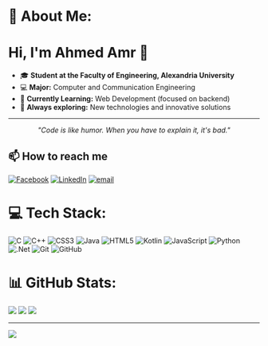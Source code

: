 # 💫 About Me:
# Hi, I'm Ahmed Amr 👋  
- 🎓 **Student at the Faculty of Engineering, Alexandria University**  
- 💻 **Major:** Computer and Communication Engineering  
- 🌱 **Currently Learning:** Web Development (focused on backend)  
- 🚀 **Always exploring:** New technologies and innovative solutions  

---



<p align="center">
    <em>"Code is like humor. When you have to explain it, it's bad."</em>  
</p>

## 📫 **How to reach me** 
[![Facebook](https://img.shields.io/badge/Facebook-%231877F2.svg?logo=Facebook&logoColor=white)](https://www.facebook.com/ahmed.amrsoffar) [![LinkedIn](https://img.shields.io/badge/LinkedIn-%230077B5.svg?logo=linkedin&logoColor=white)](https://www.linkedin.com/in/ahmed-soffar-b7b9a521b/) [![email](https://img.shields.io/badge/Email-D14836?logo=gmail&logoColor=white)](mailto:ahmedamrahmed73@gmail.com) 

# 💻 Tech Stack:
![C](https://img.shields.io/badge/c-%2300599C.svg?style=for-the-badge&logo=c&logoColor=white) ![C++](https://img.shields.io/badge/c++-%2300599C.svg?style=for-the-badge&logo=c%2B%2B&logoColor=white) ![CSS3](https://img.shields.io/badge/css3-%231572B6.svg?style=for-the-badge&logo=css3&logoColor=white) ![Java](https://img.shields.io/badge/java-%23ED8B00.svg?style=for-the-badge&logo=openjdk&logoColor=white) ![HTML5](https://img.shields.io/badge/html5-%23E34F26.svg?style=for-the-badge&logo=html5&logoColor=white) ![Kotlin](https://img.shields.io/badge/kotlin-%237F52FF.svg?style=for-the-badge&logo=kotlin&logoColor=white) ![JavaScript](https://img.shields.io/badge/javascript-%23323330.svg?style=for-the-badge&logo=javascript&logoColor=%23F7DF1E) ![Python](https://img.shields.io/badge/python-3670A0?style=for-the-badge&logo=python&logoColor=ffdd54) ![.Net](https://img.shields.io/badge/.NET-5C2D91?style=for-the-badge&logo=.net&logoColor=white) ![Git](https://img.shields.io/badge/git-%23F05033.svg?style=for-the-badge&logo=git&logoColor=white) ![GitHub](https://img.shields.io/badge/github-%23121011.svg?style=for-the-badge&logo=github&logoColor=white)

# 📊 GitHub Stats:
![](https://github-readme-stats.vercel.app/api?username=ahmeddsoffar&theme=radical&hide_border=false&include_all_commits=true&count_private=false)
![](https://nirzak-streak-stats.vercel.app/?user=ahmeddsoffar&theme=radical&hide_border=false)
![](https://github-readme-stats.vercel.app/api/top-langs/?username=ahmeddsoffar&theme=radical&hide_border=false&include_all_commits=true&count_private=false&layout=compact)

---
[![](https://visitcount.itsvg.in/api?id=ahmeddsoffar&icon=1&color=0)](https://visitcount.itsvg.in)
<!-- Proudly created with GPRM ( https://gprm.itsvg.in ) -->
